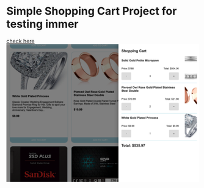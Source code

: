 # Simple Shopping Cart Project for testing immer
[check here](https://immer-testing.geoniljang.com/)  
![screen shop](https://github.com/takeaways/react-shopping-cart/blob/main/.github/images/shot2.png)